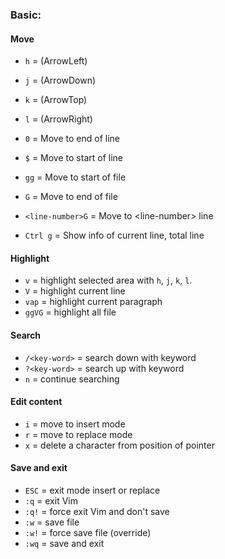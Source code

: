 ### Basic:

#### Move
- `h` = (ArrowLeft)
- `j` = (ArrowDown)
- `k` = (ArrowTop)
- `l` = (ArrowRight)

- `0` = Move to end of line
- `$` = Move to start of line

- `gg` = Move to start of file
- `G` = Move to end of file
- `<line-number>G` = Move to \<line-number\> line
- `Ctrl g` = Show info of current line, total line
  
#### Highlight

- `v` = highlight selected area with `h`, `j`, `k`, `l`.
- `V` = highlight current line
- `vap` = highlight current paragraph
- `ggVG` = highlight all file

#### Search
- `/<key-word>` = search down with keyword
- `?<key-word>` = search up with keyword
- `n` = continue searching

#### Edit content
- `i` = move to insert mode
- `r` = move to replace mode
- `x` = delete a character from position of pointer

#### Save and exit
- `ESC` = exit mode insert or replace
- `:q` = exit Vim
- `:q!` = force exit Vim and don't save
- `:w` = save file
- `:w!` = force save file (override)
- `:wq` = save and exit







